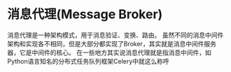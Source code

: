 # 消息代理(Message Broker)

消息代理是一种架构模式，用于消息验证、变换、路由。
虽然不同的消息中间件架构和实现各不相同，但是大部分都实现了Broker，其实就是消息中间件服务器，它是中间件的核心。
在一些地方其实说消息代理就是指消息中间件，如Python语言知名的分布式任务队列框架Celery中就这么称呼

